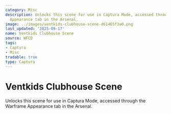 ```yaml
---
category: Misc
description: Unlocks this scene for use in Captura Mode, accessed through the Warframe
  Appearance tab in the Arsenal.
image: ../images/ventkids-clubhouse-scene-d61465f3a0.png
last_updated: '2025-09-17'
name: Ventkids Clubhouse Scene
source: WFCD
tags:
- Captura
- Misc
tradable: true
type: Captura
---
```


# Ventkids Clubhouse Scene

Unlocks this scene for use in Captura Mode, accessed through the Warframe Appearance tab in the Arsenal.

